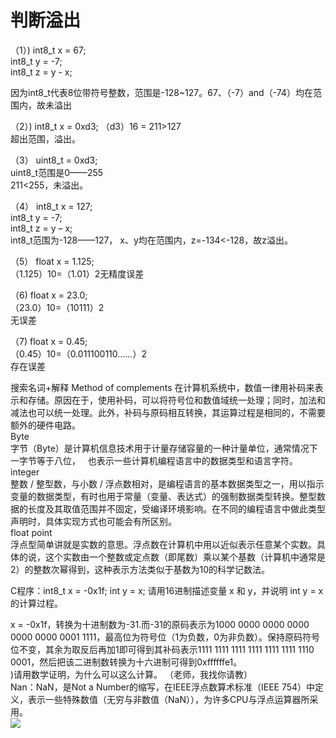 # 判断溢出    
（1）) int8_t x = 67;    
       int8_t y = -7;   
        int8_t z = y - x;

因为int8_t代表8位带符号整数，范围是-128~127。67、（-7）and（-74）均在范围内，故未溢出    

  （2）) int8_t x = 0xd3;   （d3）16 = 211>127     
   超出范围，溢出。

（3） uint8_t = 0xd3;   
   uint8_t范围是0——255    
   211<255，未溢出。     
        
（4） int8_t x = 127;    
 int8_t y = -7;    
 int8_t z = y – x;   
int8_t范围为-128——127，
x、y均在范围内，z=-134<-128，故z溢出。    
      
（5） float x = 1.125;    
（1.125）10=（1.01）2无精度误差     
       
（6) float x = 23.0;    
（23.0）10=（10111）2    
无误差    
       
（7) float x = 0.45;    
（0.45）10=（0.011100110……）2      
存在误差      


搜索名词+解释
 Method of complements         在计算机系统中，数值一律用补码来表示和存储。原因在于，使用补码，可以将符号位和数值域统一处理；同时，加法和减法也可以统一处理。此外，补码与原码相互转换，其运算过程是相同的，不需要额外的硬件电路。     
Byte     
字节（Byte）是计算机信息技术用于计量存储容量的一种计量单位，通常情况下一字节等于八位，   也表示一些计算机编程语言中的数据类型和语言字符。     
integer     
整数 / 整型数，与小数 / 浮点数相对，是编程语言的基本数据类型之一，用以指示变量的数据类型，有时也用于常量（变量、表达式）的强制数据类型转换。整型数据的长度及其取值范围并不固定，受编译环境影响。在不同的编程语言中做此类型声明时，具体实现方式也可能会有所区别。      
float point     
浮点型简单讲就是实数的意思。浮点数在计算机中用以近似表示任意某个实数。具体的说，这个实数由一个整数或定点数（即尾数）乘以某个基数（计算机中通常是2）的整数次幂得到，这种表示方法类似于基数为10的科学记数法。      
     
C程序：int8_t x = -0x1f; int y = x; 请用16进制描述变量 x 和 y，并说明 int
y = x 的计算过程。    
      
x = -0x1f，转换为十进制数为-31.而-31的原码表示为1000 0000 0000 0000 0000 0000 0001 1111，最高位为符号位（1为负数，0为非负数）。保持原码符号位不变，其余为取反后再加1即可得到其补码表示1111 1111 1111 1111 1111 1111 1110 0001，然后把该二进制数转换为十六进制可得到0xffffffe1。       
)请用数学证明，为什么可以这么计算。      （老师，我找你请教）       
Nan：NaN，是Not a Number的缩写，在IEEE浮点数算术标准（IEEE 754）中定义，表示一些特殊数值（无穷与非数值（NaN）），为许多CPU与浮点运算器所采用。     
![](https://ss0.bdstatic.com/70cFvHSh_Q1YnxGkpoWK1HF6hhy/it/u=3159196628,1381633322&fm=26&gp=0.jpg)
